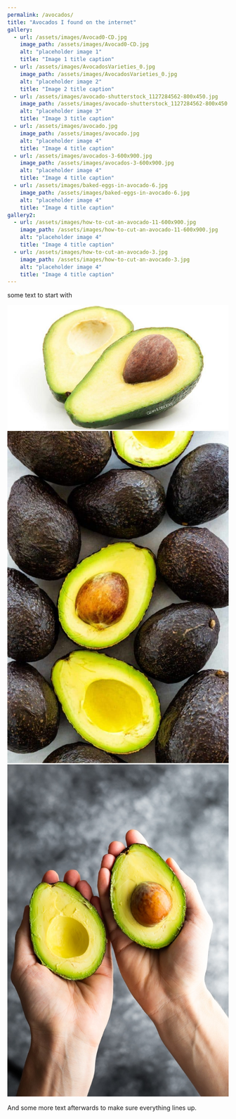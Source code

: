 ```yaml
---
permalink: /avocados/
title: "Avocados I found on the internet"
gallery:
  - url: /assets/images/Avocad0-CD.jpg
    image_path: /assets/images/Avocad0-CD.jpg
    alt: "placeholder image 1"
    title: "Image 1 title caption"
  - url: /assets/images/AvocadosVarieties_0.jpg
    image_path: /assets/images/AvocadosVarieties_0.jpg
    alt: "placeholder image 2"
    title: "Image 2 title caption"
  - url: /assets/images/avocado-shutterstock_1127284562-800x450.jpg
    image_path: /assets/images/avocado-shutterstock_1127284562-800x450.jpg
    alt: "placeholder image 3"
    title: "Image 3 title caption"
  - url: /assets/images/avocado.jpg
    image_path: /assets/images/avocado.jpg
    alt: "placeholder image 4"
    title: "Image 4 title caption"
  - url: /assets/images/avocados-3-600x900.jpg
    image_path: /assets/images/avocados-3-600x900.jpg
    alt: "placeholder image 4"
    title: "Image 4 title caption"
  - url: /assets/images/baked-eggs-in-avocado-6.jpg
    image_path: /assets/images/baked-eggs-in-avocado-6.jpg
    alt: "placeholder image 4"
    title: "Image 4 title caption"
gallery2:
  - url: /assets/images/how-to-cut-an-avocado-11-600x900.jpg
    image_path: /assets/images/how-to-cut-an-avocado-11-600x900.jpg
    alt: "placeholder image 4"
    title: "Image 4 title caption"
  - url: /assets/images/how-to-cut-an-avocado-3.jpg
    image_path: /assets/images/how-to-cut-an-avocado-3.jpg
    alt: "placeholder image 4"
    title: "Image 4 title caption"
---
```


some text to start with

<div id="slider">
  
  ![Some avocados](/assets/images/Avocad0-CD.jpg)
  ![more](/assets/images/avocados-3-600x900.jpg)
  ![and still more](/assets/images/how-to-cut-an-avocado-3.jpg)
  
</div>

And some more text afterwards to make sure everything lines up.
